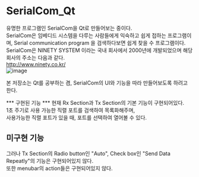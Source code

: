 # SerialCom_Qt
유명한 프로그램인 SerialCom을 Qt로 만들어보는 중이다.<br>
SerialCom은 임베디드 시스템을 다루는 사람들에게 익숙하고 쉽게 접하는 프로그램이며, Serial communication program 을 검색하다보면 쉽게 찾을 수 프로그램이다.<br>
SerialCom은 NINETY SYSTEM 이라는 국내 회사에서 2000년에 개발되었으며 해당 회사의 주소는 다음과 같다.<br>
http://www.ninety.co.kr/ <br>
![image](https://user-images.githubusercontent.com/14835344/111903390-6bdf1e80-8a85-11eb-9ab0-319ce447c252.png)

본 저장소는 Qt를 공부하는 겸, SerialCom의 UI와 기능을 따라 만들어보도록 하려고 한다.<br>

*** 구현된 기능 ***
현재 Rx Section과 Tx Section의 기본 기능이 구현되어있다.<br>
1초 주기로 사용 가능한 직렬 포트를 검색하여 목록화해주며,<br>
사용가능한 직렬 포트가 있을 때, 포트를 선택하여 열어볼 수 있다.<br>

## 미구현 기능 ##
그러나 Tx Section의 Radio button인 "Auto", Check box인 "Send Data Repeatly"의 기능은 구현되어있지 않다.<br>
또한 menubar의 action들은 구현되어있지 않다.<br>
